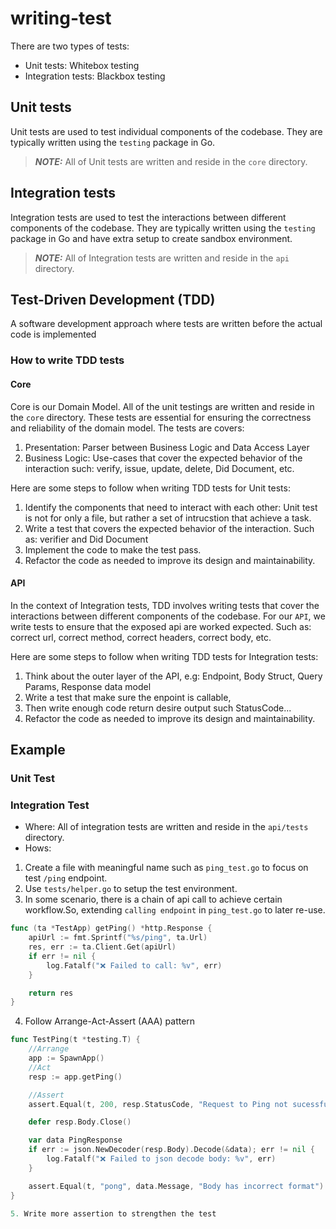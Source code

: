 # writing-test

There are two types of tests:

- Unit tests: Whitebox testing
- Integration tests: Blackbox testing

## Unit tests

Unit tests are used to test individual components of the codebase. They are typically written using the `testing` package in Go.

> **_NOTE:_** All of Unit tests are written and reside in the `core` directory.

## Integration tests

Integration tests are used to test the interactions between different components of the codebase. They are typically written using the `testing` package in Go and have extra setup to create sandbox environment.

> **_NOTE:_** All of Integration tests are written and reside in the `api` directory.

## Test-Driven Development (TDD)

A software development approach where tests are written before the actual code is implemented

### How to write TDD tests

#### Core

Core is our Domain Model. All of the unit testings are written and reside in the `core` directory.
These tests are essential for ensuring the correctness and reliability of the domain model. The tests are covers:

1. Presentation: Parser between Business Logic and Data Access Layer
2. Business Logic: Use-cases that cover the expected behavior of the interaction such: verify, issue, update, delete, Did Document, etc.


Here are some steps to follow when writing TDD tests for Unit tests:

1. Identify the components that need to interact with each other: Unit test is not for only a file, but rather a set of intrucstion that achieve a task.
2. Write a test that covers the expected behavior of the interaction. Such as: verifier and Did Document
3. Implement the code to make the test pass.
4. Refactor the code as needed to improve its design and maintainability.

#### API

In the context of Integration tests, TDD involves writing tests that cover the interactions between different components of the codebase. For our `API`, we write tests to ensure that the exposed api are worked expected.
Such as: correct url, correct method, correct headers, correct body, etc.

Here are some steps to follow when writing TDD tests for Integration tests:

1. Think about the outer layer of the API, e.g: Endpoint, Body Struct, Query Params, Response data model
2. Write a test that make sure the enpoint is callable,
3. Then write enough code return desire output such StatusCode...
4. Refactor the code as needed to improve its design and maintainability.

## Example

### Unit Test

### Integration Test
- Where: All of integration tests are written and reside in the `api/tests` directory.
- Hows:
1. Create a file with meaningful name such as `ping_test.go` to focus on test `/ping` endpoint.
2. Use `tests/helper.go` to setup the test environment.
3. In some scenario, there is a chain of api call to achieve certain workflow.So, extending `calling endpoint` in `ping_test.go` to later re-use.
```go
func (ta *TestApp) getPing() *http.Response {
	apiUrl := fmt.Sprintf("%s/ping", ta.Url)
	res, err := ta.Client.Get(apiUrl)
	if err != nil {
		log.Fatalf("❌ Failed to call: %v", err)
	}

	return res
}

```
4. Follow Arrange-Act-Assert (AAA) pattern
```go
func TestPing(t *testing.T) {
	//Arrange
	app := SpawnApp()
	//Act
	resp := app.getPing()

	//Assert
	assert.Equal(t, 200, resp.StatusCode, "Request to Ping not sucessful")

	defer resp.Body.Close()

	var data PingResponse
	if err := json.NewDecoder(resp.Body).Decode(&data); err != nil {
		log.Fatalf("❌ Failed to json decode body: %v", err)
	}

	assert.Equal(t, "pong", data.Message, "Body has incorrect format")
}

5. Write more assertion to strengthen the test
```
